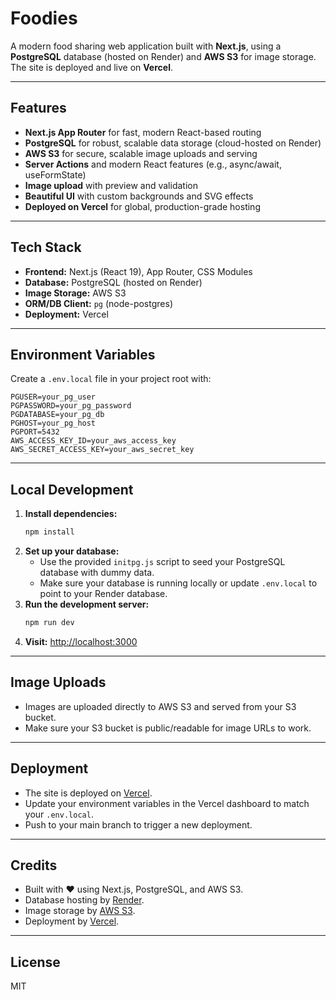 # Foodies

A modern food sharing web application built with **Next.js**, using a **PostgreSQL** database (hosted on Render) and **AWS S3** for image storage. The site is deployed and live on **Vercel**.

---

## Features

- **Next.js App Router** for fast, modern React-based routing
- **PostgreSQL** for robust, scalable data storage (cloud-hosted on Render)
- **AWS S3** for secure, scalable image uploads and serving
- **Server Actions** and modern React features (e.g., async/await, useFormState)
- **Image upload** with preview and validation
- **Beautiful UI** with custom backgrounds and SVG effects
- **Deployed on Vercel** for global, production-grade hosting

---

## Tech Stack

- **Frontend:** Next.js (React 19), App Router, CSS Modules
- **Database:** PostgreSQL (hosted on Render)
- **Image Storage:** AWS S3
- **ORM/DB Client:** `pg` (node-postgres)
- **Deployment:** Vercel

---

## Environment Variables

Create a `.env.local` file in your project root with:

```
PGUSER=your_pg_user
PGPASSWORD=your_pg_password
PGDATABASE=your_pg_db
PGHOST=your_pg_host
PGPORT=5432
AWS_ACCESS_KEY_ID=your_aws_access_key
AWS_SECRET_ACCESS_KEY=your_aws_secret_key
```

---

## Local Development

1. **Install dependencies:**
   ```sh
   npm install
   ```
2. **Set up your database:**
   - Use the provided `initpg.js` script to seed your PostgreSQL database with dummy data.
   - Make sure your database is running locally or update `.env.local` to point to your Render database.
3. **Run the development server:**
   ```sh
   npm run dev
   ```
4. **Visit:** [http://localhost:3000](http://localhost:3000)

---

## Image Uploads

- Images are uploaded directly to AWS S3 and served from your S3 bucket.
- Make sure your S3 bucket is public/readable for image URLs to work.

---

## Deployment

- The site is deployed on [Vercel](https://vercel.com/).
- Update your environment variables in the Vercel dashboard to match your `.env.local`.
- Push to your main branch to trigger a new deployment.

---

## Credits

- Built with ❤️ using Next.js, PostgreSQL, and AWS S3.
- Database hosting by [Render](https://render.com/).
- Image storage by [AWS S3](https://aws.amazon.com/s3/).
- Deployment by [Vercel](https://vercel.com/).

---

## License

MIT
